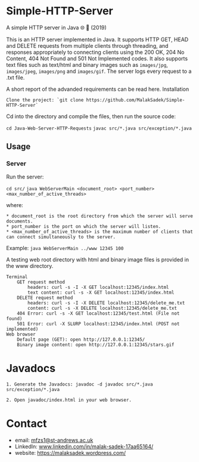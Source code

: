 # Simple-HTTP-Server

A simple HTTP server in Java 🌐 📂 (2019)

This is an HTTP server implemented in Java. It supports HTTP GET, HEAD and DELETE requests from multiple clients through threading, and responses appropriately to connecting clients using the 200 OK, 204 No Content, 404 Not Found and 501 Not Implemented codes. It also supports text files such as text/html and binary images such as `images/jpg`, `images/jpeg`, `images/png` and `images/gif`. The server logs every request to a .txt file.

A short report of the advanded requirements can be read here.
Installation

    Clone the project: `git clone https://github.com/MalakSadek/Simple-HTTP-Server`

Cd into the directory and compile the files, then run the source code:

`cd Java-Web-Server-HTTP-Requests`
`javac src/*.java src/exception/*.java`

## Usage

### Server

Run the server:

`cd src/`
`java WebServerMain <document_root> <port_number> <max_number_of_active_threads>`

where:

    * document_root is the root directory from which the server will serve documents.
    * port_number is the port on which the server will listen.
    * <max_number_of_active_threads> is the maximum number of clients that can connect simultaneously to the server.

Example: `java WebServerMain ../www 12345 100`

A testing web root directory with html and binary image files is provided in the www directory.

    Terminal
        GET request method
            headers: curl -s -I -X GET localhost:12345/index.html
            text content: curl -s -X GET localhost:12345/index.html
        DELETE request method
            headers: curl -s -I -X DELETE localhost:12345/delete_me.txt
            content: curl -s -X DELETE localhost:12345/delete_me.txt
        404 Error: curl -s -X GET localhost:12345/test.html (File not found)
        501 Error: curl -X SLURP localhost:12345/index.html (POST not implemented)
    Web browser
        Default page (GET): open http://127.0.0.1:12345/
        Binary image content: open http://127.0.0.1:12345/stars.gif

# Javadocs

    1. Generate the Javadocs: javadoc -d javadoc src/*.java src/exception/*.java

    2. Open javadoc/index.html in your web browser.
    
    
# Contact

* email: mfzs1@st-andrews.ac.uk
* LinkedIn: www.linkedin.com/in/malak-sadek-17aa65164/
* website: https://malaksadek.wordpress.com/

